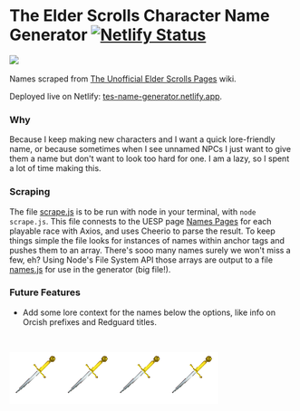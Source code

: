 # The Elder Scrolls Character Name Generator [![Netlify Status](https://api.netlify.com/api/v1/badges/1679775e-f0ec-4cef-9612-0bd7edbc735f/deploy-status)](https://app.netlify.com/sites/dunmer-name-generator/deploys)

<img src="https://user-images.githubusercontent.com/52248161/156279222-e08f6cf5-86cd-4901-bf78-7241d06434fd.png" width="400">

Names scraped from [The Unofficial Elder Scrolls Pages](https://en.uesp.net/wiki/Lore:Names) wiki.

Deployed live on Netlify: [tes-name-generator.netlify.app](https://tes-name-generator.netlify.app/).

### Why

Because I keep making new characters and I want a quick lore-friendly name, or because sometimes when I see unnamed NPCs I just want to give them a name but don't want to look too hard for one. I am a lazy, so I spent a lot of time making this.

### Scraping

The file [scrape.js](./src/scripts/names/scrape.js) is to be run with node in your terminal, with `node scrape.js`.
This file connests to the UESP page [Names Pages](https://en.uesp.net/wiki/Lore:Names) for each playable race with Axios, and uses Cheerio to parse the result. To keep things simple the file looks for instances of names within anchor tags and pushes them to an array. There's sooo many names surely we won't miss a few, eh? Using Node's File System API those arrays are output to a file [names.js](./src/scripts/names/names.js) for use in the generator (big file!).

### Future Features
- Add some lore context for the names below the options, like info on Orcish prefixes and Redguard titles.

<br>

<img src="./src/assets/images/dagger.gif"><img src="./src/assets/images/dagger.gif"><img src="./src/assets/images/dagger.gif"><img src="./src/assets/images/dagger.gif">
